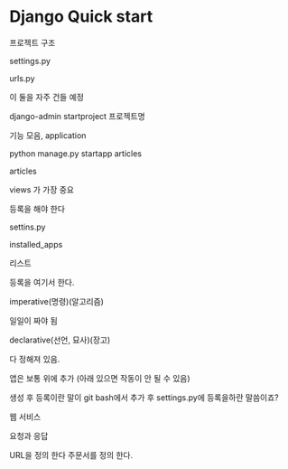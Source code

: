 # Django Quick start

프로젝트 구조

settings.py

urls.py

이 둘을 자주 건들 예정





django-admin startproject 프로젝트명



기능 모음, application



python manage.py startapp articles

articles

views 가 가장 중요



등록을 해야 한다

settins.py

installed_apps

리스트

등록을 여기서 한다. 



imperative(명령)(알고리즘)

일일이 짜야 됨

declarative(선언, 묘사)(장고)

다 정해져 있음. 

앱은 보통 위에 추가 (아래 있으면 작동이 안 될 수 있음)



생성 후 등록이란 말이 git bash에서 추가 후 settings.py에 등록을하란 말씀이죠?



웹 서비스 

요청과 응답



URL을 정의 한다 주문서를 정의 한다. 


